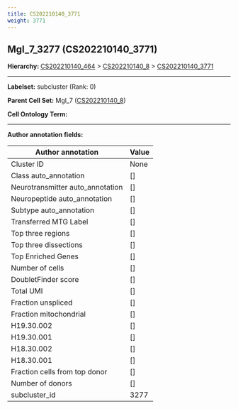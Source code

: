 ```yaml
---
title: CS202210140_3771
weight: 3771
---
```

## Mgl_7_3277 (CS202210140_3771)
<b>Hierarchy: </b>
[CS202210140_464](cell_sets/CS202210140_464.md) >
[CS202210140_8](cell_sets/CS202210140_8.md) >
[CS202210140_3771](cell_sets/CS202210140_3771.md)

---


**Labelset:** subcluster (Rank: 0)

**Parent Cell Set:** Mgl_7 ([CS202210140_8](cell_sets/CS202210140_8.md))



**Cell Ontology Term:** 

[MARKER GENES.]: #


---

[TRANSFERRED ANNOTATIONS.]: #


[AUTHOR ANNOTATION FIELDS.]: #


**Author annotation fields:**

| Author annotation | Value |
|-------------------|-------|
|Cluster ID|None|
|Class auto_annotation|[]|
|Neurotransmitter auto_annotation|[]|
|Neuropeptide auto_annotation|[]|
|Subtype auto_annotation|[]|
|Transferred MTG Label|[]|
|Top three regions|[]|
|Top three dissections|[]|
|Top Enriched Genes|[]|
|Number of cells|[]|
|DoubletFinder score|[]|
|Total UMI|[]|
|Fraction unspliced|[]|
|Fraction mitochondrial|[]|
|H19.30.002|[]|
|H19.30.001|[]|
|H18.30.002|[]|
|H18.30.001|[]|
|Fraction cells from top donor|[]|
|Number of donors|[]|
|subcluster_id|3277|
